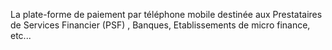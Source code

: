 La plate-forme de paiement par téléphone mobile destinée aux Prestataires de Services Financier (PSF) , Banques, Etablissements de micro finance, etc...